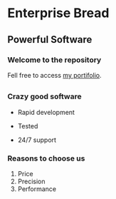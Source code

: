 Enterprise Bread
================

Powerful Software
-----------------

### Welcome to the repository

Fell free to access [my portifolio](http://www.breadbox.com.br).

> ## 
>
>
>
>



### Crazy good software
* Rapid development
+ Tested
- 24/7 support

### Reasons to choose us
1. Price
2. Precision
3. Performance

